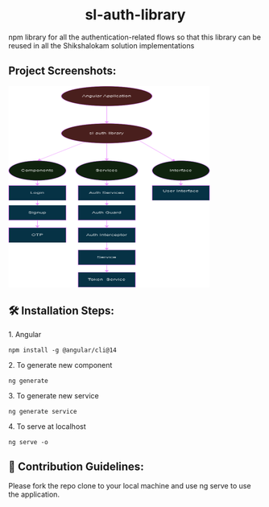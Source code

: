 <h1 align="center" id="title">sl-auth-library</h1>

<p id="description">npm library for all the authentication-related flows so that this library can be reused in all the Shikshalokam solution implementations</p>

<h2>Project Screenshots:</h2>

<img src="https://github.com/Sumsum1231/images/blob/main/FLowDiagram.drawio.png" alt="project-screenshot" width="400" height="400/">

<h2>🛠️ Installation Steps:</h2>

<p>1. Angular</p>

```
npm install -g @angular/cli@14
```

<p>2. To generate new component</p>

```
ng generate 
```

<p>3. To generate new service</p>

```
ng generate service 
```

<p>4. To serve at localhost</p>

```
ng serve -o
```

<h2>🍰 Contribution Guidelines:</h2>

Please fork the repo clone to your local machine and use ng serve to use the application.

